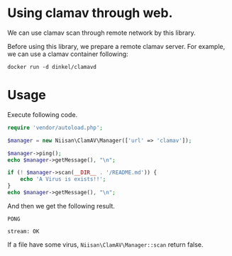 # Using clamav through web.

We can use clamav scan through remote network by this library.

Before using this library, we prepare a remote clamav server. For example, we can use a clamav container following:

```
docker run -d dinkel/clamavd
```

# Usage

Execute following code.

```php
require 'vendor/autoload.php';

$manager = new Niisan\ClamAV\Manager(['url' => 'clamav']);

$manager->ping();
echo $manager->getMessage(), "\n";

if (! $manager->scan(__DIR__ . '/README.md')) {
    echo 'A Virus is exists!!';
}
echo $manager->getMessage(), "\n";
```

And then we get the following result.

```
PONG

stream: OK
```

If a file have some virus, `Niisan\ClamAV\Manager::scan` return false.